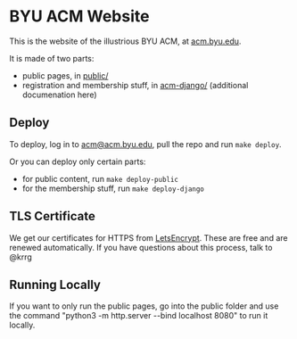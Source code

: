 # BYU ACM Website

This is the website of the illustrious BYU ACM, at [acm.byu.edu](https://acm.byu.edu).

It is made of two parts:
* public pages, in [public/](public)
* registration and membership stuff, in [acm-django/](acm-django) (additional documenation here)

## Deploy

To deploy, log in to acm@acm.byu.edu, pull the repo and run `make deploy`.

Or you can deploy only certain parts:
* for public content, run `make deploy-public`
* for the membership stuff, run `make deploy-django`

## TLS Certificate

We get our certificates for HTTPS from [LetsEncrypt](https://letsencrypt.org/).  These are free and are renewed automatically.  If you have questions about this process, talk to @krrg

## Running Locally

If you want to only run the public pages, go into the public folder and use the command "python3 -m http.server --bind localhost 8080" to run it locally. 